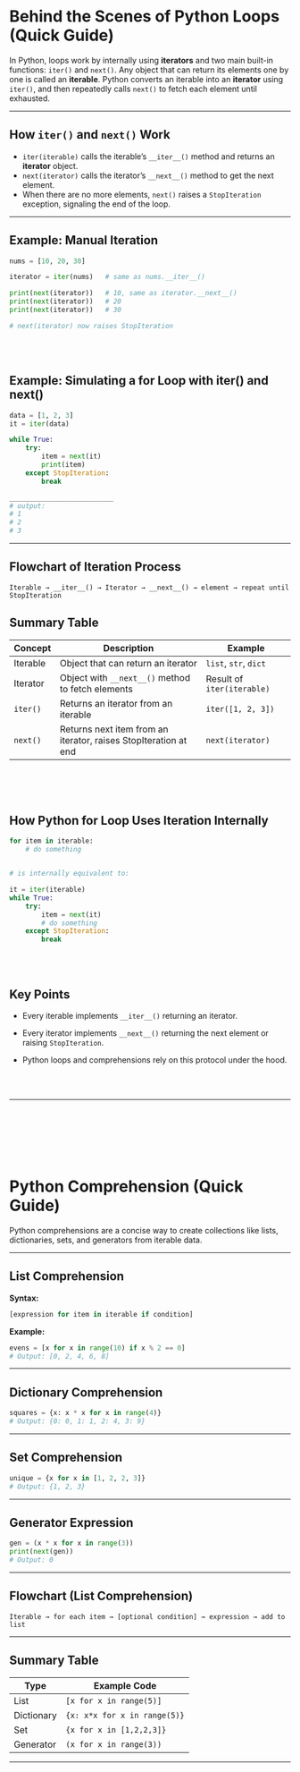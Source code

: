 # Behind the Scenes of Python Loops (Quick Guide)

In Python, loops work by internally using **iterators** and two main built-in functions: `iter()` and `next()`. Any object that can return its elements one by one is called an **iterable**. Python converts an iterable into an **iterator** using `iter()`, and then repeatedly calls `next()` to fetch each element until exhausted.

---

## How `iter()` and `next()` Work

- `iter(iterable)` calls the iterable’s `__iter__()` method and returns an **iterator** object.
- `next(iterator)` calls the iterator’s `__next__()` method to get the next element.
- When there are no more elements, `next()` raises a `StopIteration` exception, signaling the end of the loop.

---

## Example: Manual Iteration

```python
nums = [10, 20, 30]

iterator = iter(nums)   # same as nums.__iter__()

print(next(iterator))   # 10, same as iterator.__next__()
print(next(iterator))   # 20
print(next(iterator))   # 30

# next(iterator) now raises StopIteration
```
<br>
<br>


## Example: Simulating a for Loop with iter() and next()

```python
data = [1, 2, 3]
it = iter(data)

while True:
    try:
        item = next(it)
        print(item)
    except StopIteration:
        break

__________________________
# output: 
# 1
# 2
# 3


```

<hr>

## Flowchart of Iteration Process

```
Iterable → __iter__() → Iterator → __next__() → element → repeat until StopIteration
```



## Summary Table


| Concept  | Description                                                     | Example                    |
| -------- | --------------------------------------------------------------- | -------------------------- |
| Iterable | Object that can return an iterator                              | `list`, `str`, `dict`      |
| Iterator | Object with `__next__()` method to fetch elements               | Result of `iter(iterable)` |
| `iter()` | Returns an iterator from an iterable                            | `iter([1, 2, 3])`          |
| `next()` | Returns next item from an iterator, raises StopIteration at end | `next(iterator)`           |






<br>
<br>
<br>

## How Python for Loop Uses Iteration Internally

```python
for item in iterable:
    # do something


# is internally equivalent to:

it = iter(iterable)
while True:
    try:
        item = next(it)
        # do something
    except StopIteration:
        break

```

<br>
<br>

## Key Points

- Every iterable implements `__iter__()` returning an iterator.

- Every iterator implements `__next__()` returning the next element or raising `StopIteration`.

- Python loops and comprehensions rely on this protocol under the hood.


<br>
<br>
<hr/>
<br>
<br>
<br>
<br>
<br>







# Python Comprehension (Quick Guide)

Python comprehensions are a concise way to create collections like lists, dictionaries, sets, and generators from iterable data.

---

## List Comprehension

**Syntax:**

```python
[expression for item in iterable if condition]
```

**Example:**

```python
evens = [x for x in range(10) if x % 2 == 0]
# Output: [0, 2, 4, 6, 8]
```

---

## Dictionary Comprehension

```python
squares = {x: x * x for x in range(4)}
# Output: {0: 0, 1: 1, 2: 4, 3: 9}
```

---

## Set Comprehension

```python
unique = {x for x in [1, 2, 2, 3]}
# Output: {1, 2, 3}
```

---

## Generator Expression

```python
gen = (x * x for x in range(3))
print(next(gen))
# Output: 0
```

---

## Flowchart (List Comprehension)

```
Iterable → for each item → [optional condition] → expression → add to list
```

---

## Summary Table

| Type         | Example Code                         |
|--------------|--------------------------------------|
| List         | `[x for x in range(5)]`              |
| Dictionary   | `{x: x*x for x in range(5)}`         |
| Set          | `{x for x in [1,2,2,3]}`             |
| Generator    | `(x for x in range(3))`              |

---
